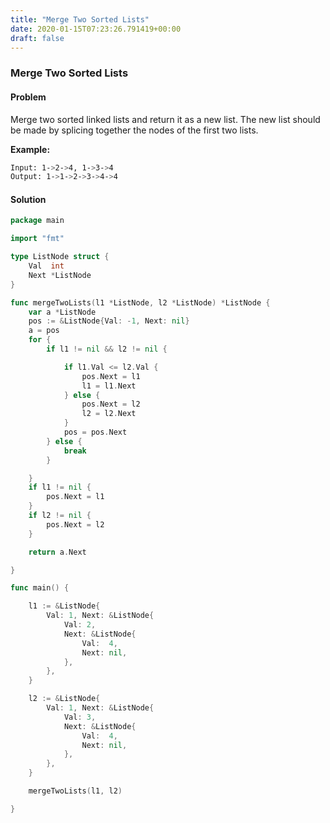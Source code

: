 ```yaml
---
title: "Merge Two Sorted Lists"
date: 2020-01-15T07:23:26.791419+00:00
draft: false
---
```


### Merge Two Sorted Lists

#### Problem

Merge two sorted linked lists and return it as a new list. The new list should be made by splicing together the nodes of the first two lists.

**Example:**

```bash
Input: 1->2->4, 1->3->4
Output: 1->1->2->3->4->4
```



#### Solution

````go
package main

import "fmt"

type ListNode struct {
	Val  int
	Next *ListNode
}

func mergeTwoLists(l1 *ListNode, l2 *ListNode) *ListNode {
	var a *ListNode
	pos := &ListNode{Val: -1, Next: nil}
	a = pos
	for {
		if l1 != nil && l2 != nil {

			if l1.Val <= l2.Val {
				pos.Next = l1
				l1 = l1.Next
			} else {
				pos.Next = l2
				l2 = l2.Next
			}
			pos = pos.Next
		} else {
			break
		}

	}
	if l1 != nil {
		pos.Next = l1
	}
	if l2 != nil {
		pos.Next = l2
	}

	return a.Next

}

func main() {

	l1 := &ListNode{
		Val: 1, Next: &ListNode{
			Val: 2,
			Next: &ListNode{
				Val:  4,
				Next: nil,
			},
		},
	}

	l2 := &ListNode{
		Val: 1, Next: &ListNode{
			Val: 3,
			Next: &ListNode{
				Val:  4,
				Next: nil,
			},
		},
	}

	mergeTwoLists(l1, l2)

}

````

